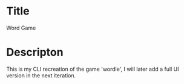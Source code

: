 # Title
Word Game

# Descripton
This is my CLI recreation of the game 'wordle', I will later add a full UI version in the next iteration.